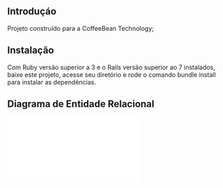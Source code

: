 ## Introduçáo

Projeto construído para a CoffeeBean Technology;

## Instalação

Com Ruby versão superior a 3 e o Rails versão superior ao 7 instalados, baixe este projeto, acesse seu diretório e rode o comando bundle install para instalar as dependências.

## Diagrama de Entidade Relacional

![Clique aqui para ver o diagrama](./erd.pdf)

